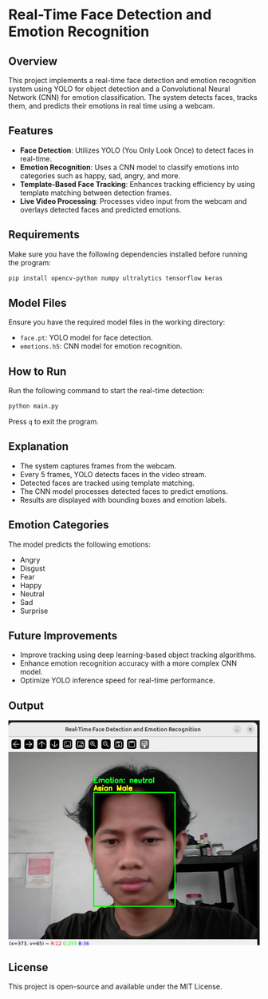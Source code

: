 # Real-Time Face Detection and Emotion Recognition

## Overview
This project implements a real-time face detection and emotion recognition system using YOLO for object detection and a Convolutional Neural Network (CNN) for emotion classification. The system detects faces, tracks them, and predicts their emotions in real time using a webcam.

## Features
- **Face Detection**: Utilizes YOLO (You Only Look Once) to detect faces in real-time.
- **Emotion Recognition**: Uses a CNN model to classify emotions into categories such as happy, sad, angry, and more.
- **Template-Based Face Tracking**: Enhances tracking efficiency by using template matching between detection frames.
- **Live Video Processing**: Processes video input from the webcam and overlays detected faces and predicted emotions.

## Requirements
Make sure you have the following dependencies installed before running the program:

```bash
pip install opencv-python numpy ultralytics tensorflow keras
```

## Model Files
Ensure you have the required model files in the working directory:
- `face.pt`: YOLO model for face detection.
- `emotions.h5`: CNN model for emotion recognition.

## How to Run
Run the following command to start the real-time detection:

```bash
python main.py
```

Press `q` to exit the program.

## Explanation
- The system captures frames from the webcam.
- Every 5 frames, YOLO detects faces in the video stream.
- Detected faces are tracked using template matching.
- The CNN model processes detected faces to predict emotions.
- Results are displayed with bounding boxes and emotion labels.

## Emotion Categories
The model predicts the following emotions:
- Angry
- Disgust
- Fear
- Happy
- Neutral
- Sad
- Surprise

## Future Improvements
- Improve tracking using deep learning-based object tracking algorithms.
- Enhance emotion recognition accuracy with a more complex CNN model.
- Optimize YOLO inference speed for real-time performance.

## Output
![Detection Result](output.jpg)

## License
This project is open-source and available under the MIT License.

